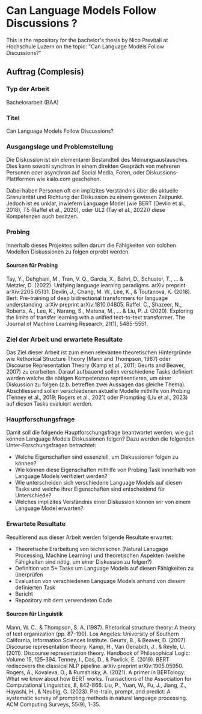 # Can Language Models Follow Discussions ?
This is the repository for the bachelor's thesis by Nico Previtali at Hochschule Luzern on the topic: "Can Language Models Follow Discussions?"

## Auftrag (Complesis)

### Typ der Arbeit 
Bachelorarbeit (BAA)
### Titel
Can Language Models Follow Discussions?
### Ausgangslage und Problemstellung
Die Diskussion ist ein elementarer Bestandteil des Meinungsaustausches. Dies kann sowohl synchron in einem direkten Gespräch von mehreren Personen oder asynchron auf Social Media, Foren, oder Diskussions-Plattformen wie kialo.com geschehen.

Dabei haben Personen oft ein implizites Verständnis über die aktuelle Granularität und Richtung der Diskussion zu einem gewissen Zeitpunkt. Jedoch ist es unklar, inwiefern Language Model (wie BERT (Devlin et al., 2018), T5 (Raffel et al., 2020), oder UL2 (Tay et al., 2022)) diese Kompetenzen auch besitzen.

### Probing
Innerhalb dieses Projektes sollen darum die Fähigkeiten von solchen Modellen Diskussionen zu folgen erprobt werden.

#### Sourcen für Probing
Tay, Y., Dehghani, M., Tran, V. Q., Garcia, X., Bahri, D., Schuster, T., ... & Metzler, D. (2022). Unifying language learning paradigms. arXiv preprint arXiv:2205.05131.
Devlin, J., Chang, M. W., Lee, K., & Toutanova, K. (2018). Bert: Pre-training of deep bidirectional transformers for language understanding. arXiv preprint arXiv:1810.04805.
Raffel, C., Shazeer, N., Roberts, A., Lee, K., Narang, S., Matena, M., ... & Liu, P. J. (2020). Exploring the limits of transfer learning with a unified text-to-text transformer. The Journal of Machine Learning Research, 21(1), 5485-5551.

### Ziel der Arbeit und erwartete Resultate
Das Ziel dieser Arbeit ist zum einen relevanten theoretischen Hintergründe wie Rethorical Structure Theory (Mann and Thompson, 1987) oder Discourse Representation Theory (Kamp et al., 2011; Geurts and Beaver, 2007) zu erarbeiten. Darauf aufbauend sollen verschiedene Tasks definiert werden welche die nötigen Kompetenzen repräsentieren, um einer Diskussion zu folgen (z.b. betreffen zwei Aussagen das gleiche Thema). Abschliessend sollen verschiedenen aktuelle Modelle mithilfe von Probing (Tenney et al., 2019; Rogers et al., 2021) oder Prompting (Liu et al., 2023) auf diesen Tasks evaluiert werden.

### Hauptforschungsfrage
Damit soll die folgende Hauptforschungsfrage beantwortet werden, wie gut können Language Models Diskussionen folgen? Dazu werden die folgenden Unter-Forschungsfragen betrachtet:

- Welche Eigenschaften sind essenziell, um Diskussionen folgen zu können?
- Wie können diese Eigenschaften mithilfe von Probing Task innerhalb von Language Models verifiziert werden?
- Wie unterscheiden sich verschiedene Language Models auf diesen Tasks und welche ihrer Eigenschaften sind entscheidend für Unterschiede?
- Welches implizites Verständnis einer Diskussion können wir von einem Language Model erwarten?

### Erwartete Resultate
Resultierend aus dieser Arbeit werden folgende Resultate erwartet:

- Theoretische Erarbeitung von technischen (Natural Lanugage Processing, Machine Learning) und theoretischen Aspekten (welche Fähigkeiten sind nötig, um einer Diskussion zu folgen?)
- Definition von 5+ Tasks um Language Models auf diesen Fähigkeiten zu überprüfen
- Evaluation von verschiedenen Language Models anhand von diesem definierten Task
- Bericht
- Repository mit dem verwendeten Code

#### Sourcen für Linguistik
Mann, W. C., & Thompson, S. A. (1987). Rhetorical structure theory: A theory of text organization (pp. 87-190). Los Angeles: University of Southern California, Information Sciences Institute.
Geurts, B., & Beaver, D. (2007). Discourse representation theory.
Kamp, H., Van Genabith, J., & Reyle, U. (2011). Discourse representation theory. Handbook of Philosophical Logic: Volume 15, 125-394.
Tenney, I., Das, D., & Pavlick, E. (2019). BERT rediscovers the classical NLP pipeline. arXiv preprint arXiv:1905.05950.
Rogers, A., Kovaleva, O., & Rumshisky, A. (2021). A primer in BERTology: What we know about how BERT works. Transactions of the Association for Computational Linguistics, 8, 842-866.
Liu, P., Yuan, W., Fu, J., Jiang, Z., Hayashi, H., & Neubig, G. (2023). Pre-train, prompt, and predict: A systematic survey of prompting methods in natural language processing. ACM Computing Surveys, 55(9), 1-35.
